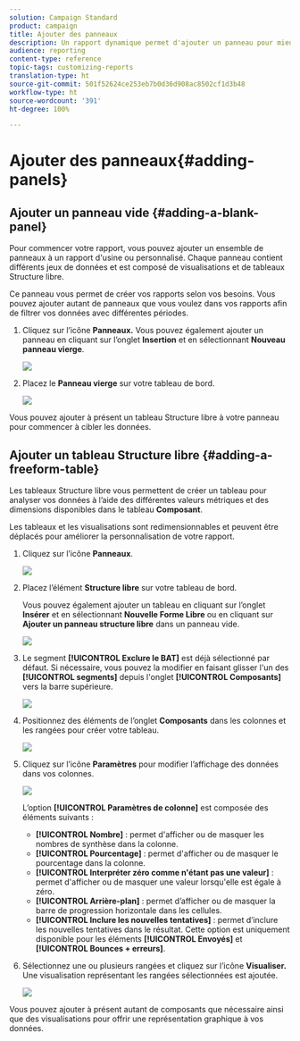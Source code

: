 ```yaml
---
solution: Campaign Standard
product: campaign
title: Ajouter des panneaux
description: Un rapport dynamique permet d'ajouter un panneau pour mieux filtrer les données selon la période choisie.
audience: reporting
content-type: reference
topic-tags: customizing-reports
translation-type: ht
source-git-commit: 501f52624ce253eb7b0d36d908ac8502cf1d3b48
workflow-type: ht
source-wordcount: '391'
ht-degree: 100%

---
```



# Ajouter des panneaux{#adding-panels}

## Ajouter un panneau vide {#adding-a-blank-panel}

Pour commencer votre rapport, vous pouvez ajouter un ensemble de panneaux à un rapport d&#39;usine ou personnalisé. Chaque panneau contient différents jeux de données et est composé de visualisations et de tableaux Structure libre.

Ce panneau vous permet de créer vos rapports selon vos besoins. Vous pouvez ajouter autant de panneaux que vous voulez dans vos rapports afin de filtrer vos données avec différentes périodes.

1. Cliquez sur l’icône **Panneaux.** Vous pouvez également ajouter un panneau en cliquant sur l’onglet **Insertion** et en sélectionnant **Nouveau panneau vierge**.

   ![](assets/dynamic_report_panel_1.png)

1. Placez le **Panneau vierge** sur votre tableau de bord.

   ![](assets/dynamic_report_panel.png)

Vous pouvez ajouter à présent un tableau Structure libre à votre panneau pour commencer à cibler les données.

## Ajouter un tableau Structure libre        {#adding-a-freeform-table}

Les tableaux Structure libre vous permettent de créer un tableau pour analyser vos données à l’aide des différentes valeurs métriques et des dimensions disponibles dans le tableau **Composant**.

Les tableaux et les visualisations sont redimensionnables et peuvent être déplacés pour améliorer la personnalisation de votre rapport.

1. Cliquez sur l’icône **Panneaux**.

   ![](assets/dynamic_report_panel_1.png)

1. Placez l’élément **Structure libre** sur votre tableau de bord.

   Vous pouvez également ajouter un tableau en cliquant sur l’onglet **Insérer** et en sélectionnant **Nouvelle Forme Libre** ou en cliquant sur **Ajouter un panneau structure libre** dans un panneau vide.

   ![](assets/dynamic_report_panel_2.png)

1. Le segment **[!UICONTROL Exclure le BAT]** est déjà sélectionné par défaut. Si nécessaire, vous pouvez la modifier en faisant glisser l&#39;un des **[!UICONTROL segments]** depuis l&#39;onglet **[!UICONTROL Composants]** vers la barre supérieure.

   ![](assets/dynamic_report_panel_3.png)

1. Positionnez des éléments de l’onglet **Composants** dans les colonnes et les rangées pour créer votre tableau.

   ![](assets/dynamic_report_freeform_3.png)

1. Cliquez sur l’icône **Paramètres** pour modifier l’affichage des données dans vos colonnes.

   ![](assets/dynamic_report_freeform_4.png)

   L’option **[!UICONTROL Paramètres de colonne]** est composée des éléments suivants :

   * **[!UICONTROL Nombre]** : permet d&#39;afficher ou de masquer les nombres de synthèse dans la colonne.
   * **[!UICONTROL Pourcentage]** : permet d&#39;afficher ou de masquer le pourcentage dans la colonne.
   * **[!UICONTROL Interpréter zéro comme n&#39;étant pas une valeur]** : permet d&#39;afficher ou de masquer une valeur lorsqu&#39;elle est égale à zéro.
   * **[!UICONTROL Arrière-plan]** : permet d’afficher ou de masquer la barre de progression horizontale dans les cellules.
   * **[!UICONTROL Inclure les nouvelles tentatives]** : permet d’inclure les nouvelles tentatives dans le résultat. Cette option est uniquement disponible pour les éléments **[!UICONTROL Envoyés]** et **[!UICONTROL Bounces + erreurs]**.

1. Sélectionnez une ou plusieurs rangées et cliquez sur l’icône **Visualiser.** Une visualisation représentant les rangées sélectionnées est ajoutée.

   ![](assets/dynamic_report_freeform_5.png)

Vous pouvez ajouter à présent autant de composants que nécessaire ainsi que des visualisations pour offrir une représentation graphique à vos données.
